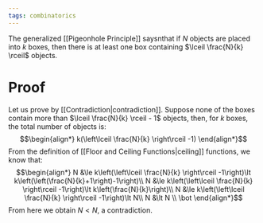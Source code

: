 ```yaml
---
tags: combinatorics
---
```

The generalized [[Pigeonhole Principle]] saysnthat if $N$ objects are placed into $k$ boxes, then there is at least one box containing $\lceil \frac{N}{k} \rceil$ objects.

# Proof 
Let us prove by [[Contradiction|contradiction]].
Suppose none of the boxes contain more than $\lceil \frac{N}{k} \rceil - 1$ objects, then, for $k$ boxes, the total number of objects is:
$$\begin{align*}
k(\left\lceil \frac{N}{k} \right\rceil -1)
\end{align*}$$
From the definition of [[Floor and Ceiling Functions|ceiling]] functions, we know that:
$$\begin{align*}
N &\le k\left(\left\lceil \frac{N}{k} \right\rceil -1\right)\lt k\left(\left(\frac{N}{k}+1\right)-1\right)\\
N &\le k\left(\left\lceil \frac{N}{k} \right\rceil -1\right)\lt k\left(\frac{N}{k}\right)\\
N &\le k\left(\left\lceil \frac{N}{k} \right\rceil -1\right)\lt N\\
N &\lt N \\
\bot
\end{align*}$$
From here we obtain $N \lt N$, a contradiction.